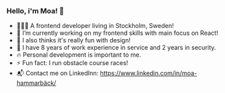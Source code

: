 ### Hello, i'm Moa! 👋

 - 👩🏼‍💻 A frontend developer living in Stockholm, Sweden!
 - 🌱 I’m currently working on my frontend skills with main focus on React!
 - 🌻 I also thinks it's really fun with design!
 - 🌲 I have 8 years of work experience in service and 2 years in security.
 - 🔥 Personal development is important to me. 
 - ⚡ Fun fact: I run obstacle course races!
 - 📬 Contact me on LinkedInn: https://www.linkedin.com/in/moa-hammarbäck/



